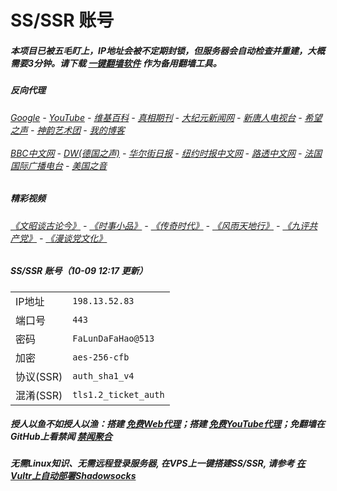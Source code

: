 # SS/SSR 账号 

##### 本项目已被五毛盯上，IP地址会被不定期封锁，但服务器会自动检查并重建，大概需要3分钟。请下载 [一键翻墙软件](https://github.com/gfw-breaker/nogfw/blob/master/README.md) 作为备用翻墙工具。

##### 反向代理
######  [Google](http://95.179.170.76:8888/search?q=425事件) - [YouTube](https://nogfw.the-youtube.win) - [维基百科](http://95.179.170.76:8100/wiki/喬高-麥塔斯調查報告) - [真相期刊](http://95.179.170.76:8300/display.aspx?category_id=3&zhuanti_id=2) - [大纪元新闻网](http://95.179.170.76:10080) - [新唐人电视台](http://95.179.170.76:8000) - [希望之声](http://95.179.170.76:8200) - [神韵艺术团](http://95.179.170.76:8000/xtr/gb/prog673.html) - [我的博客](http://95.179.170.76:10000/)<br/> <br/> [BBC中文网](http://95.179.170.76:9100/zhongwen/simp) - [DW(德国之声)](http://95.179.170.76:9200/zh/在线报导/s-9058?&zhongwen=simp) - [华尔街日报](http://95.179.170.76:9300) - [纽约时报中文网](http://95.179.170.76:9400) - [路透中文网](http://95.179.170.76:9500/) - [法国国际广播电台](http://95.179.170.76:9600/) - [美国之音](http://95.179.170.76:9700/) 

##### 精彩视频
###### [《文昭谈古论今》](https://github.com/gfw-breaker/wenzhao/blob/master/README.md) - [《时事小品》](https://github.com/gfw-breaker/ntdtv-comedy/blob/master/README.md) - [《传奇时代》](http://108.160.136.216:10000/videos/legend/) - [《风雨天地行》](http://198.13.52.83:10000/videos/fytdx/) - [《九评共产党》](http://198.13.52.83:10000/videos/jiuping/) - [《漫谈党文化》](http://198.13.52.83:10000/videos/mtdwh/) 

##### SS/SSR 账号（10-09 12:17 更新）
|||
|-|-|
|IP地址|`198.13.52.83`|
|端口号|`443` |
|密码|`FaLunDaFaHao@513`|  
|加密|`aes-256-cfb`|
|协议(SSR) |`auth_sha1_v4`|  
|混淆(SSR) |`tls1.2_ticket_auth`|  

##### 授人以鱼不如授人以渔：搭建 [免费Web代理](https://github.com/no-gfw/heroku-node-proxy#--end--)；搭建 [免费YouTube代理](https://github.com/gfw-breaker/you2php-heroku#--end--)；免翻墙在GitHub上看禁闻 [禁闻聚合](https://github.com/gfw-breaker/banned-news/blob/master/README.md)

##### 无需Linux知识、无需远程登录服务器, 在VPS上一键搭建SS/SSR, 请参考 [在Vultr上自动部署Shadowsocks](https://gfw-breaker.win/vultr%e9%83%a8%e7%bd%b2ss/) 
